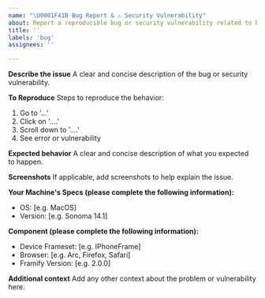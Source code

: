 ```yaml
---
name: "\U0001F41B Bug Report & ⚠️ Security Vulnerability"
about: Report a reproducible bug or security vulnerability related to React-Framify.
title: ''
labels: 'bug'
assignees: ''

---
```


**Describe the issue**
A clear and concise description of the bug or security vulnerability.

**To Reproduce**
Steps to reproduce the behavior:

1. Go to '...'
2. Click on '....'
3. Scroll down to '....'
4. See error or vulnerability

**Expected behavior**
A clear and concise description of what you expected to happen.

**Screenshots**
If applicable, add screenshots to help explain the issue.

**Your Machine's Specs (please complete the following information):**

- OS: [e.g. MacOS]
- Version: [e.g. Sonoma 14.1]

**Component (please complete the following information):**

- Device Frameset: [e.g. IPhoneFrame]
- Browser: [e.g. Arc, Firefox, Safari]
- Framify Version: [e.g. 2.0.0]

**Additional context**
Add any other context about the problem or vulnerability here.
